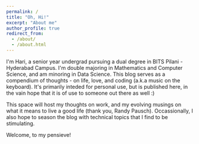 ```yaml
---
permalink: /
title: "Oh, Hi!"
excerpt: "About me"
author_profile: true
redirect_from: 
  - /about/
  - /about.html
---
```


I'm Hari, a senior year undergrad pursuing a dual degree in BITS Pilani - Hyderabad Campus. I'm double majoring in Mathematics and Computer Science, and am minoring in Data Science. This blog serves as a compendium of thoughts - on life, love, and coding (a.k.a music on the keyboard). It's primarily inteded for personal use, but is published here, in the vain hope that it is of use to someone out there as well :)

This space will host my thoughts on work, and my evolving musings on what it means to live a good life (thank you, Randy Pausch). Occassionally, I also hope to season the blog with technical topics that I find to be stimulating. 

Welcome, to my pensieve!



